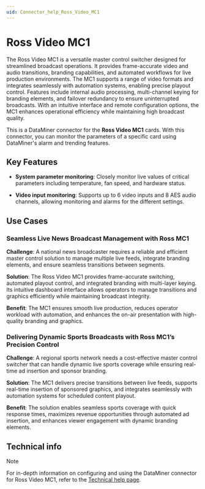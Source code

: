 ```yaml
---
uid: Connector_help_Ross_Video_MC1
---
```


# Ross Video MC1

The Ross Video MC1 is a versatile master control switcher designed for streamlined broadcast operations. It provides frame-accurate video and audio transitions, branding capabilities, and automated workflows for live production environments. The MC1 supports a range of video formats and integrates seamlessly with automation systems, enabling precise playout control. Features include internal audio processing, multi-channel keying for branding elements, and failover redundancy to ensure uninterrupted broadcasts. With an intuitive interface and remote configuration options, the MC1 enhances operational efficiency while maintaining high broadcast quality.

This is a DataMiner connector for the **Ross Video MC1** cards. With this connector, you can monitor the parameters of a specific card using DataMiner's alarm and trending features.

## Key Features

- **System parameter monitoring**: Closely monitor live values of critical parameters including temperature, fan speed, and hardware status.

- **Video input monitoring**: Supports up to 6 video inputs and 8 AES audio channels, allowing monitoring and alarms for the different settings.

## Use Cases

### Seamless Live News Broadcast Management with Ross MC1

**Challenge**: A national news broadcaster requires a reliable and efficient master control solution to manage multiple live feeds, integrate branding elements, and ensure seamless transitions between segments.

**Solution**: The Ross Video MC1 provides frame-accurate switching, automated playout control, and integrated branding with multi-layer keying. Its intuitive dashboard interface allows operators to manage transitions and graphics efficiently while maintaining broadcast integrity.

**Benefit**: The MC1 ensures smooth live production, reduces operator workload with automation, and enhances the on-air presentation with high-quality branding and graphics.

### Delivering Dynamic Sports Broadcasts with Ross MC1’s Precision Control

**Challenge**: A regional sports network needs a cost-effective master control switcher that can handle dynamic live sports coverage while ensuring real-time ad insertion and sponsor branding.

**Solution**: The MC1 delivers precise transitions between live feeds, supports real-time insertion of sponsored graphics, and integrates seamlessly with automation systems for scheduled content playout.

**Benefit**: The solution enables seamless sports coverage with quick response times, maximizes revenue opportunities through automated ad insertion, and enhances viewer engagement with dynamic branding elements.

## Technical info

> [!NOTE]
> For in-depth information on configuring and using the DataMiner connector for Ross Video MC1, refer to the [Technical help page](xref:Connector_help_Ross_Video_MC1_Technical).
